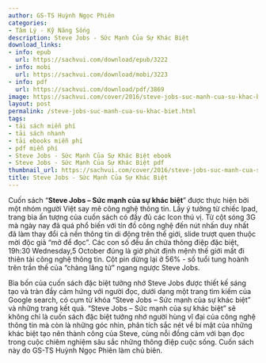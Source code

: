 ```yaml
---
author: GS-TS Huỳnh Ngọc Phiên
categories:
- Tâm Lý - Kỹ Năng Sống
description: Steve Jobs - Sức Mạnh Của Sự Khác Biệt
download_links:
- info: epub
  url: https://sachvui.com/download/epub/3222
- info: mobi
  url: https://sachvui.com/download/mobi/3223
- info: pdf
  url: https://sachvui.com/download/pdf/3869
image: https://sachvui.com/cover/2016/steve-jobs-suc-manh-cua-su-khac-biet.jpg
layout: post
permalink: /steve-jobs-suc-manh-cua-su-khac-biet.html
tags:
- tải sách miễn phí
- tải sách nhanh
- tải ebooks miễn phí
- pdf miễn phí
- Steve Jobs - Sức Mạnh Của Sự Khác Biệt ebook
- Steve Jobs - Sức Mạnh Của Sự Khác Biệt pdf
thumbnail_url: https://sachvui.com/cover/2016/steve-jobs-suc-manh-cua-su-khac-biet.jpg
title: Steve Jobs - Sức Mạnh Của Sự Khác Biệt
---
```


 <div class="item-desc text-justify"> <p>Cuốn sách “<strong>Steve Jobs – Sức mạnh của sự khác biệt</strong>” được thực hiện bởi một nhóm người Việt say mê công nghệ thông tin. Lấy ý tưởng từ chiếc Ipad, trang bìa ấn tượng của cuốn sách có đầy đủ các Icon thú vị. Từ cột sóng 3G mà ngày nay đã quá phổ biến với tín đồ công nghệ đến nút nhấn duy nhất đã làm thay đổi cả nền thông tin di động trên thế giới, slide trượt quen thuộc mời độc giả “mở để đọc”. Các con số đều ẩn chứa thông điệp đặc biệt, 19h:30 Wednesday<a href="https://tiki.vn/bfmkfjdknfjna">,</a>5 October đúng là giờ phút định mệnh thế giới mất đi thiên tài công nghệ thông tin. Cột pin dừng lại ở 56% - số tuổi tung hoành trên trần thế của “chàng lãng tử” ngang ngược Steve Jobs.</p><p>Bìa bốn của cuốn sách đặc biệt tưởng nhớ Steve Jobs được thiết kế sáng tạo và tràn đầy cảm hứng với người đọc, dưới dạng một trang tìm kiếm của Google search, có cụm từ khóa “Steve Jobs – Sức mạnh của sự khác biệt” và những trang kết quả. “Steve Jobs – Sức mạnh của sự khác biệt” sẽ không chỉ là cuốn sách đặc biệt tưởng nhớ người hùng vĩ đại của công nghệ thông tin mà còn là những góc nhìn, phân tích sắc nét về bí mật của những khác biệt tạo nên thành công của Steve, cùng nỗi đồng cảm với bạn đọc trong cuộc chiêm nghiệm sâu sắc những thông điệp cuộc sống. Cuốn sách này do GS-TS Huỳnh Ngọc Phiên làm chủ biên.</p> </div>